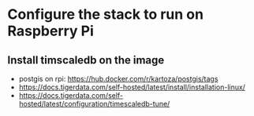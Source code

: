 # Configure the stack to run on Raspberry Pi

## Install timscaledb on the image
- postgis on rpi: https://hub.docker.com/r/kartoza/postgis/tags
- https://docs.tigerdata.com/self-hosted/latest/install/installation-linux/
- https://docs.tigerdata.com/self-hosted/latest/configuration/timescaledb-tune/